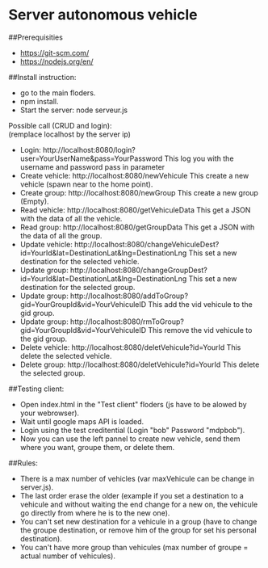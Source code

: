 # Server autonomous vehicle
##Prerequisities

- https://git-scm.com/
- https://nodejs.org/en/

##Install instruction:

- go to the main floders.
- npm install.
- Start the server: node serveur.js

Possible call (CRUD and login):
<br>(remplace localhost by the server ip)

- Login: http://localhost:8080/login?user=YourUserName&pass=YourPassword This log you with the username and password pass in parameter
- Create vehicle: http://localhost:8080/newVehicule This create a new vehicle (spawn near to the home point).
- Create group: http://localhost:8080/newGroup This create a new group (Empty).
- Read vehicle: http://localhost:8080/getVehiculeData This get a JSON with the data of all the vehicle.
- Read group: http://localhost:8080/getGroupData This get a JSON with the data of all the group.
- Update vehicle: http://localhost:8080/changeVehiculeDest?id=YourId&lat=DestinationLat&lng=DestinationLng This set a new destination for the selected vehicle.
- Update group: http://localhost:8080/changeGroupDest?id=YourId&lat=DestinationLat&lng=DestinationLng This set a new destination for the selected group.
- Update group: http://localhost:8080/addToGroup?gid=YourGroupId&vid=YourVehiculeID This add the vid vehicule to the gid group.
- Update group: http://localhost:8080/rmToGroup?gid=YourGroupId&vid=YourVehiculeID This remove the vid vehicule to the gid group.
- Delete vehicle: http://localhost:8080/deletVehicule?id=YourId This delete the selected vehicle. 
- Delete group: http://localhost:8080/deletVehicule?id=YourId This delete the selected group. 

##Testing client:

- Open index.html in the "Test client" floders (js have to be alowed by your webrowser).
- Wait until google maps API is loaded.
- Login using the test creditential (Login "bob" Password "mdpbob").
- Now you can use the left pannel to create new vehicle, send them where you want, groupe them, or delete them.

##Rules:

- There is a max number of vehicles (var maxVehicule can be change in server.js).
- The last order erase the older (example if you set a destination to a vehicule and without waiting the end change for a new on, the vehicule go directly from where he is to the new one). 
- You can't set new destination for a vehicule in a group (have to change the groupe destination, or remove him of the group for set his personal destination).
- You can't have more group than vehicules (max number of groupe = actual number of vehicules).


